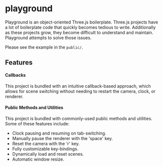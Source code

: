 # playground

Playground is an object-oriented Three.js boilerplate. Three.js projects
have a lot of boilerplate code that quickly becomes tedious to write.
Additionally as these projects grow, they become difficult to understand and
maintain. Playground attempts to solve those issues.

Please see the example in the `public/`.

## Features

#### Callbacks
This project is bundled with an intuitive callback-based approach, which
allows for scene switching without needing to restart the camera,
clock, or renderer.

#### Public Methods and Utilities
This project is bundled with commonly-used public methods and utilities. Some
of these features include:

- Clock pausing and resuming on tab-switching.
- Manually pause the renderer with the 'space' key.
- Reset the camera with the 'r' key.
- Fully customizable key-bindings.
- Dynamically load and reset scenes.
- Automatic window resize.
